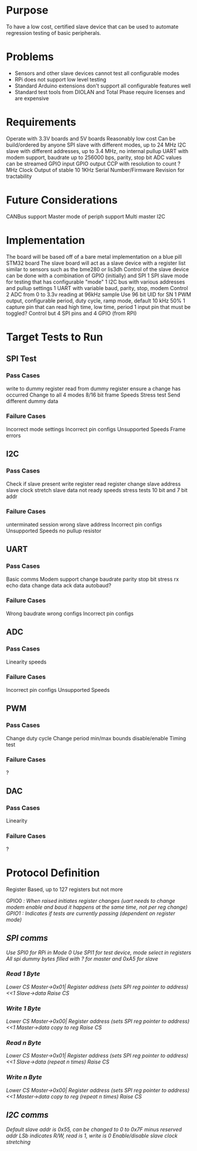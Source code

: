 # Purpose

To have a low cost, certified slave device that can be used to automate regression testing of basic peripherals.

# Problems

- Sensors and other slave devices cannot test all configurable modes
- RPi does not support low level testing
- Standard Arduino extensions don't support all configurable features well
- Standard test tools from DIOLAN and Total Phase require licenses and are expensive

# Requirements

Operate with 3.3V boards and 5V boards
Reasonably low cost
Can be build/ordered by anyone
SPI slave with different modes, up to 24 MHz
I2C slave with different addresses, up to 3.4 MHz, no internal pullup
UART with modem support, baudrate up to 256000 bps, parity, stop bit
ADC values can be streamed
GPIO input
GPIO output
CCP with resolution to count ? MHz
Clock Output of stable 10 1KHz
Serial Number/Firmware Revision for tractability

# Future Considerations
CANBus support
Master mode of periph support
Multi master I2C

# Implementation
The board will be based off of a bare metal implementation on a blue pill STM32 board
The slave board will act as a slave device with a register list similar to sensors such as the bme280 or lis3dh
Control of the slave device can be done with a combination of GPIO (initially) and SPI
1 SPI slave mode for testing that has configurable "mode"
1 I2C bus with various addresses and pullup settings
1 UART with variable baud, parity, stop, modem Control
2 ADC from 0 to 3.3v reading at 96kHz sample
Use 96 bit UID for SN
1 PWM output, configurable period, duty cycle, ramp mode, default 10 kHz 50%
1 capture pin that can read high time, low time, period
1 input pin that must be toggled?
Control but 4 SPI pins and 4 GPIO (from RPI)

# Target Tests to Run
## SPI Test
### Pass Cases
write to dummy register
read from dummy register
ensure a change has occurred
Change to all 4 modes
8/16 bit frame
Speeds
Stress test
Send different dummy data
### Failure Cases
Incorrect mode settings
Incorrect pin configs
Unsupported Speeds
Frame errors

## I2C
### Pass Cases
Check if slave present
write register
read register
change slave address
slave clock stretch
slave data not ready
speeds
stress tests
10 bit and 7 bit addr

### Failure Cases
unterminated session
wrong slave address
Incorrect pin configs
Unsupported Speeds
no pullup resistor

## UART
### Pass Cases
Basic comms
Modem support
change baudrate
parity
stop bit
stress rx
echo data
change data
ack data
autobaud?

### Failure Cases
Wrong baudrate
wrong configs
Incorrect pin configs

## ADC
### Pass Cases
Linearity
speeds

### Failure Cases
Incorrect pin configs
Unsupported Speeds

## PWM
### Pass Cases
Change duty cycle
Change period
min/max bounds
disable/enable
Timing test

### Failure Cases
?

## DAC
### Pass Cases
Linearity

### Failure Cases
?

# Protocol Definition
Register Based, up to 127 registers but not more

GPIO0 <I>: When raised initiates register changes (uart needs to change modem enable and baud it happens at the same time, not per reg change)
GPIO1 <O>: Indicates if tests are currently passing (dependent on register mode)

## SPI comms
Use SPI0 for RPi in Mode 0
Use SPI1 for test device, mode select in registers
All spi dummy bytes filled with ? for master and 0xA5 for slave

### Read 1 Byte
Lower CS
Master->0x01| Register address (sets SPI reg pointer to address)<<1
Slave->data
Raise CS

### Write 1 Byte
Lower CS
Master->0x00| Register address (sets SPI reg pointer to address)<<1
Master->data copy to reg
Raise CS

### Read n Byte
Lower CS
Master->0x01| Register address (sets SPI reg pointer to address)<<1
Slave->data (repeat n times)
Raise CS

### Write n Byte
Lower CS
Master->0x00| Register address (sets SPI reg pointer to address)<<1
Master->data copy to reg   (repeat n times)
Raise CS


## I2C comms
Default slave addr is 0x55, can be changed to 0 to 0x7F minus reserved addr
LSb indicates R/W, read is 1, write is 0
Enable/disable slave clock stretching
